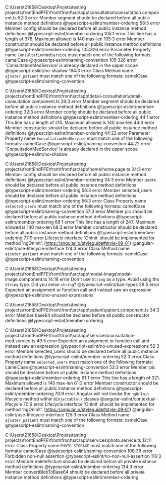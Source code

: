 C:\Users\21658\Desktop\Projets\testing projects\frontEndPFE\front\front\src\app\consultation\consultation.component.ts
   52:3    error  Member segment should be declared before all public instance method definitions                      @typescript-eslint/member-ordering
   58:3    error  Member config should be declared before all public instance method definitions                       @typescript-eslint/member-ordering
  105:1    error  This line has a length of 376. Maximum allowed is 140                                                max-len
  105:3    error  Member constructor should be declared before all public instance method definitions                  @typescript-eslint/member-ordering
  105:326  error  Parameter Property name `ConsultationMedService` must match one of the following formats: camelCase  @typescript-eslint/naming-convention
  105:326  error  'ConsultationMedService' is already declared in the upper scope                                      @typescript-eslint/no-shadow
  164:3    error  Class Method name `ajouter_patient` must match one of the following formats: camelCase               @typescript-eslint/naming-convention

C:\Users\21658\Desktop\Projets\testing projects\frontEndPFE\front\front\src\app\detail-consultation\detail-consultation.component.ts
  26:3   error  Member segment should be declared before all public instance method definitions                      @typescript-eslint/member-ordering
  32:3   error  Member config should be declared before all public instance method definitions                       @typescript-eslint/member-ordering
  44:1   error  This line has a length of 210. Maximum allowed is 140                                                max-len
  44:3   error  Member constructor should be declared before all public instance method definitions                  @typescript-eslint/member-ordering
  44:22  error  Parameter Property name `ConsultationMedService` must match one of the following formats: camelCase  @typescript-eslint/naming-convention
  44:22  error  'ConsultationMedService' is already declared in the upper scope                                      @typescript-eslint/no-shadow

C:\Users\21658\Desktop\Projets\testing projects\frontEndPFE\front\front\src\app\home\home.page.ts
   24:3  error  Member config should be declared before all public instance method definitions                                         @typescript-eslint/member-ordering
   34:3  error  Member users should be declared before all public instance method definitions                                          @typescript-eslint/member-ordering
   56:3  error  Member selected_users should be declared before all public instance method definitions                                 @typescript-eslint/member-ordering
   56:3  error  Class Property name `selected_users` must match one of the following formats: camelCase                                @typescript-eslint/naming-convention
   57:3  error  Member pic should be declared before all public instance method definitions                                            @typescript-eslint/member-ordering
   68:1  error  This line has a length of 247. Maximum allowed is 140                                                                  max-len
   68:3  error  Member constructor should be declared before all public instance method definitions                                    @typescript-eslint/member-ordering
   77:9  error  Lifecycle interface 'OnInit' should be implemented for method 'ngOnInit'. (https://angular.io/styleguide#style-09-01)  @angular-eslint/use-lifecycle-interface
  124:3  error  Class Method name `ajouter_patient` must match one of the following formats: camelCase                                 @typescript-eslint/naming-convention

C:\Users\21658\Desktop\Projets\testing projects\frontEndPFE\front\front\src\app\modal-image\modal-image.component.ts
  14:18  error  Don't use `String` as a type. Avoid using the `String` type. Did you mean `string`?  @typescript-eslint/ban-types
  29:5   error  Expected an assignment or function call and instead saw an expression                @typescript-eslint/no-unused-expressions

C:\Users\21658\Desktop\Projets\testing projects\frontEndPFE\front\front\src\app\patient\patient.component.ts
  34:3  error  Member base64 should be declared before all public constructor definitions  @typescript-eslint/member-ordering

C:\Users\21658\Desktop\Projets\testing projects\frontEndPFE\front\front\src\app\services\consultation-med.service.ts
   49:5  error  Expected an assignment or function call and instead saw an expression                                                  @typescript-eslint/no-unused-expressions
   52:3  error  Member selected_users should be declared before all public instance method definitions                                 @typescript-eslint/member-ordering
   52:3  error  Class Property name `selected_users` must match one of the following formats: camelCase                                @typescript-eslint/naming-convention
   53:3  error  Member pic should be declared before all public instance method definitions                                            @typescript-eslint/member-ordering
   61:1  error  This line has a length of 321. Maximum allowed is 140                                                                  max-len
   61:3  error  Member constructor should be declared before all public instance method definitions                                    @typescript-eslint/member-ordering
   70:9  error  Angular will not invoke the `ngOnInit` lifecycle method within `@Injectable()` classes                                 @angular-eslint/contextual-lifecycle
   70:9  error  Lifecycle interface 'OnInit' should be implemented for method 'ngOnInit'. (https://angular.io/styleguide#style-09-01)  @angular-eslint/use-lifecycle-interface
  125:3  error  Class Method name `ajouter_patient` must match one of the following formats: camelCase                                 @typescript-eslint/naming-convention

C:\Users\21658\Desktop\Projets\testing projects\frontEndPFE\front\front\src\app\services\photo.service.ts
   12:11  error  Class Property name `PHOTO_STORAGE` must match one of the following formats: camelCase        @typescript-eslint/naming-convention
  108:36  error  Forbidden non-null assertion                                                                  @typescript-eslint/no-non-null-assertion
  116:3   error  Member deletePicture should be declared before all private instance method definitions        @typescript-eslint/member-ordering
  134:3   error  Member convertBlobToBase64 should be declared before all private instance method definitions  @typescript-eslint/member-ordering
